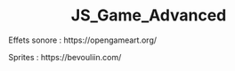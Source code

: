 <h1 align=center>JS_Game_Advanced</h1>
<p>Effets sonore : https://opengameart.org/</p>
<p>Sprites : https://bevouliin.com/</p>

